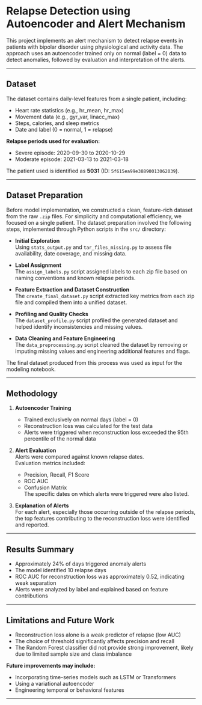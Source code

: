 # Relapse Detection using Autoencoder and Alert Mechanism

This project implements an alert mechanism to detect relapse events in patients with bipolar disorder using physiological and activity data. The approach uses an autoencoder trained only on normal (label = 0) data to detect anomalies, followed by evaluation and interpretation of the alerts.

---

## Dataset

The dataset contains daily-level features from a single patient, including:

- Heart rate statistics (e.g., hr_mean, hr_max)
- Movement data (e.g., gyr_var, linacc_max)
- Steps, calories, and sleep metrics
- Date and label (0 = normal, 1 = relapse)

**Relapse periods used for evaluation:**

- Severe episode: 2020-09-30 to 2020-10-29
- Moderate episode: 2021-03-13 to 2021-03-18

The patient used is identified as **5031** (ID: `5f615ea99e38890013062039`).

---

## Dataset Preparation

Before model implementation, we constructed a clean, feature-rich dataset from the raw `.zip` files. For simplicity and computational efficiency, we focused on a single patient. The dataset preparation involved the following steps, implemented through Python scripts in the `src/` directory:

- **Initial Exploration**  
  Using `stats_output.py` and `tar_files_missing.py` to assess file availability, date coverage, and missing data.

- **Label Assignment**  
  The `assign_labels.py` script assigned labels to each zip file based on naming conventions and known relapse periods.

- **Feature Extraction and Dataset Construction**  
  The `create_final_dataset.py` script extracted key metrics from each zip file and compiled them into a unified dataset.

- **Profiling and Quality Checks**  
  The `dataset_profile.py` script profiled the generated dataset and helped identify inconsistencies and missing values.

- **Data Cleaning and Feature Engineering**  
  The `data_preprocessing.py` script cleaned the dataset by removing or imputing missing values and engineering additional features and flags.

The final dataset produced from this process was used as input for the modeling notebook.

---

## Methodology

1. **Autoencoder Training**  
   - Trained exclusively on normal days (label = 0)  
   - Reconstruction loss was calculated for the test data  
   - Alerts were triggered when reconstruction loss exceeded the 95th percentile of the normal data

2. **Alert Evaluation**  
   Alerts were compared against known relapse dates.  
   Evaluation metrics included:  
   - Precision, Recall, F1 Score  
   - ROC AUC  
   - Confusion Matrix  
   The specific dates on which alerts were triggered were also listed.

3. **Explanation of Alerts**  
   For each alert, especially those occurring outside of the relapse periods, the top features contributing to the reconstruction loss were identified and reported.

---

## Results Summary

- Approximately 24% of days triggered anomaly alerts
- The model identified 10 relapse days
- ROC AUC for reconstruction loss was approximately 0.52, indicating weak separation
- Alerts were analyzed by label and explained based on feature contributions

---

## Limitations and Future Work

- Reconstruction loss alone is a weak predictor of relapse (low AUC)
- The choice of threshold significantly affects precision and recall
- The Random Forest classifier did not provide strong improvement, likely due to limited sample size and class imbalance

**Future improvements may include:**

- Incorporating time-series models such as LSTM or Transformers
- Using a variational autoencoder
- Engineering temporal or behavioral features

---
